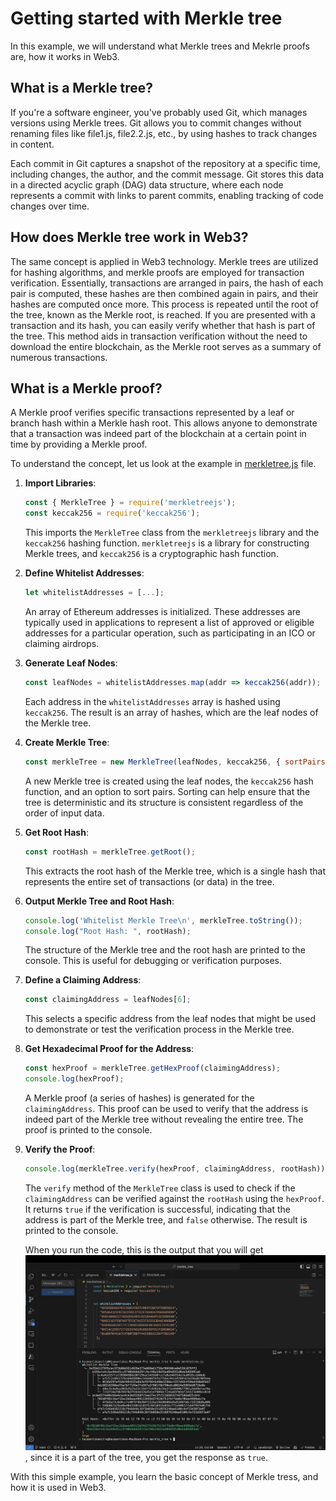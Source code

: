 # Getting started with Merkle tree
In this example, we will understand what Merkle trees and Mekrle proofs are, how it works in Web3.

## What is a Merkle tree?

If you're a software engineer, you've probably used Git, which manages versions using Merkle trees. Git allows you to commit changes without renaming files like file1.js, file2.2.js, etc., by using hashes to track changes in content.

Each commit in Git captures a snapshot of the repository at a specific time, including changes, the author, and the commit message. Git stores this data in a directed acyclic graph (DAG) data structure, where each node represents a commit with links to parent commits, enabling tracking of code changes over time.

## How does Merkle tree work in Web3?

The same concept is applied in Web3 technology. Merkle trees are utilized for hashing algorithms, and merkle proofs are employed for transaction verification. Essentially, transactions are arranged in pairs, the hash of each pair is computed, these hashes are then combined again in pairs, and their hashes are computed once more. This process is repeated until the root of the tree, known as the Merkle root, is reached. If you are presented with a transaction and its hash, you can easily verify whether that hash is part of the tree. This method aids in transaction verification without the need to download the entire blockchain, as the Merkle root serves as a summary of numerous transactions.

## What is a Merkle proof?

A Merkle proof verifies specific transactions represented by a leaf or branch hash within a Merkle hash root. This allows anyone to demonstrate that a transaction was indeed part of the blockchain at a certain point in time by providing a Merkle proof.

To understand the concept, let us look at the example in [merkletree.js](https://github.com/Haimantika/merkle_tree/blob/main/merkletree.js) file.

1. **Import Libraries**:
    
    ```javascript
    const { MerkleTree } = require('merkletreejs');
    const keccak256 = require('keccak256');
    ```
    
    This imports the `MerkleTree` class from the `merkletreejs` library and the `keccak256` hashing function. `merkletreejs` is a library for constructing Merkle trees, and `keccak256` is a cryptographic hash function.
    
2. **Define Whitelist Addresses**:
    
    ```javascript
    let whitelistAddresses = [...];
    ```
    
    An array of Ethereum addresses is initialized. These addresses are typically used in applications to represent a list of approved or eligible addresses for a particular operation, such as participating in an ICO or claiming airdrops.
    
3. **Generate Leaf Nodes**:
    
    ```javascript
    const leafNodes = whitelistAddresses.map(addr => keccak256(addr));
    ```
    
    Each address in the `whitelistAddresses` array is hashed using `keccak256`. The result is an array of hashes, which are the leaf nodes of the Merkle tree.
    
4. **Create Merkle Tree**:
    
    ```javascript
    const merkleTree = new MerkleTree(leafNodes, keccak256, { sortPairs: true});
    ```
    
    A new Merkle tree is created using the leaf nodes, the `keccak256` hash function, and an option to sort pairs. Sorting can help ensure that the tree is deterministic and its structure is consistent regardless of the order of input data.
    
5. **Get Root Hash**:
    
    ```javascript
    const rootHash = merkleTree.getRoot();
    ```
    
    This extracts the root hash of the Merkle tree, which is a single hash that represents the entire set of transactions (or data) in the tree.
    
6. **Output Merkle Tree and Root Hash**:
    
    ```javascript
    console.log('Whitelist Merkle Tree\n', merkleTree.toString());
    console.log("Root Hash: ", rootHash);
    ```
    
    The structure of the Merkle tree and the root hash are printed to the console. This is useful for debugging or verification purposes.
    
7. **Define a Claiming Address**:
    
    ```javascript
    const claimingAddress = leafNodes[6];
    ```
    
    This selects a specific address from the leaf nodes that might be used to demonstrate or test the verification process in the Merkle tree.
    
8. **Get Hexadecimal Proof for the Address**:
    
    ```javascript
    const hexProof = merkleTree.getHexProof(claimingAddress);
    console.log(hexProof);
    ```
    
    A Merkle proof (a series of hashes) is generated for the `claimingAddress`. This proof can be used to verify that the address is indeed part of the Merkle tree without revealing the entire tree. The proof is printed to the console.
    
9. **Verify the Proof**:
    
    ```javascript
    console.log(merkleTree.verify(hexProof, claimingAddress, rootHash));
    ```
    
    The `verify` method of the `MerkleTree` class is used to check if the `claimingAddress` can be verified against the `rootHash` using the `hexProof`. It returns `true` if the verification is successful, indicating that the address is part of the Merkle tree, and `false` otherwise. The result is printed to the console.

    When you run the code, this is the output that you will get ![output](output.png) , since it is a part of the tree, you get the response as `true`.
    

With this simple example, you learn the basic concept of Merkle tress, and how it is used in Web3.
